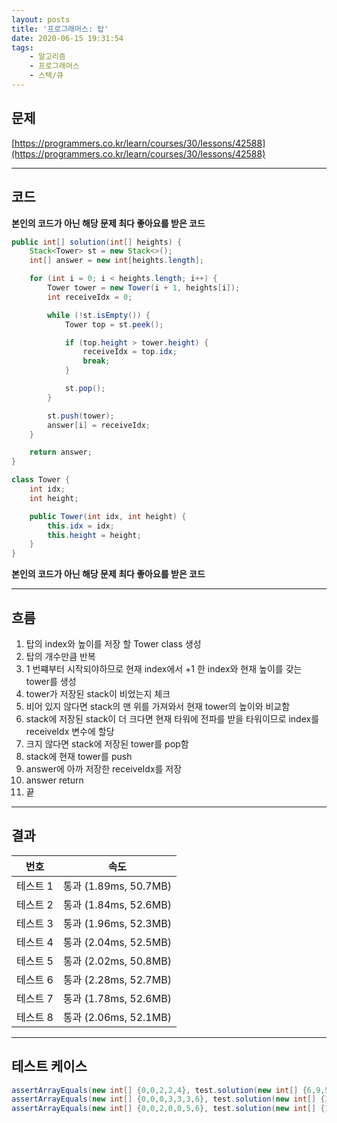 ```yaml
---
layout: posts
title: '프로그래머스: 탑'
date: 2020-06-15 19:31:54
tags:
    - 알고리즘
    - 프로그래머스
    - 스택/큐
---
```


## 문제

[https://programmers.co.kr/learn/courses/30/lessons/42588](https://programmers.co.kr/learn/courses/30/lessons/42588)
* * *

## 코드

__본인의 코드가 아닌 해당 문제 최다 좋아요를 받은 코드__

```java
public int[] solution(int[] heights) {
    Stack<Tower> st = new Stack<>();
    int[] answer = new int[heights.length];

    for (int i = 0; i < heights.length; i++) {
        Tower tower = new Tower(i + 1, heights[i]);
        int receiveIdx = 0;

        while (!st.isEmpty()) {
            Tower top = st.peek();

            if (top.height > tower.height) {
                receiveIdx = top.idx;
                break;
            }

            st.pop();
        }

        st.push(tower);
        answer[i] = receiveIdx;
    }

    return answer;
}

class Tower {
    int idx;
    int height;

    public Tower(int idx, int height) {
        this.idx = idx;
        this.height = height;
    }
}
```

__본인의 코드가 아닌 해당 문제 최다 좋아요를 받은 코드__

* * *

## 흐름

1. 탑의 index와 높이를 저장 할 Tower class 생성
2. 탑의 개수만큼 반복
3. 1 번쨰부터 시작되야하므로 현재 index에서 +1 한 index와 현재 높이를 갖는 tower를 생성
4. tower가 저장된 stack이 비었는지 체크
5. 비어 있지 않다면 stack의 맨 위를 가져와서 현재 tower의 높이와 비교함
6. stack에 저장된 stack이 더 크다면 현재 타워에 전파를 받을 타워이므로 index를 receiveIdx 변수에 할당
7. 크지 않다면 stack에 저장된 tower를 pop함
8. stack에 현재 tower를 push
9. answer에 아까 저장한 receiveIdx를 저장
10. answer return
11. 끝

* * *

## 결과

|번호|속도|
|----|----|
|테스트 1 |    통과 (1.89ms, 50.7MB)
|테스트 2 |    통과 (1.84ms, 52.6MB)
|테스트 3 |    통과 (1.96ms, 52.3MB)
|테스트 4 |    통과 (2.04ms, 52.5MB)
|테스트 5 |    통과 (2.02ms, 50.8MB)
|테스트 6 |    통과 (2.28ms, 52.7MB)
|테스트 7 |    통과 (1.78ms, 52.6MB)
|테스트 8 |    통과 (2.06ms, 52.1MB)
* * *

## 테스트 케이스

```java
assertArrayEquals(new int[] {0,0,2,2,4}, test.solution(new int[] {6,9,5,7,4}));
assertArrayEquals(new int[] {0,0,0,3,3,3,6}, test.solution(new int[] {3,9,9,3,5,7,2}));
assertArrayEquals(new int[] {0,0,2,0,0,5,6}, test.solution(new int[] {1,5,3,6,7,6,5}));
```
